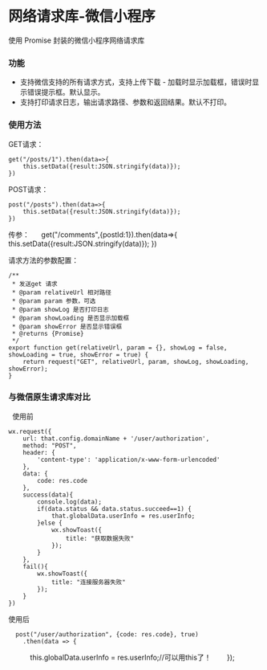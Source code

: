 # 网络请求库-微信小程序
使用 Promise 封装的微信小程序网络请求库
### 功能
- 支持微信支持的所有请求方式，支持上传下载
- 加载时显示加载框，错误时显示错误提示框。默认显示。
- 支持打印请求日志，输出请求路径、参数和返回结果。默认不打印。
 
### 使用方法
GET请求：

    get("/posts/1").then(data=>{
        this.setData({result:JSON.stringify(data)});
    })

POST请求：

    post("/posts").then(data=>{
        this.setData({result:JSON.stringify(data)});
    })

传参：
 
    get("/comments",{postId:1}).then(data=>{
        this.setData({result:JSON.stringify(data)});
    })

请求方法的参数配置：

	/**
	 * 发送get 请求
	 * @param relativeUrl 相对路径
	 * @param param 参数，可选
	 * @param showLog 是否打印日志
	 * @param showLoading 是否显示加载框
	 * @param showError 是否显示错误框
	 * @returns {Promise}
	 */
	export function get(relativeUrl, param = {}, showLog = false, showLoading = true, showError = true) {
	    return request("GET", relativeUrl, param, showLog, showLoading, showError);
	}


### 与微信原生请求库对比
 
使用前 

    wx.request({
        url: that.config.domainName + '/user/authorization',
        method: "POST",
        header: {
            'content-type': 'application/x-www-form-urlencoded'
        },
        data: {
            code: res.code
        },
        success(data){
            console.log(data);
            if(data.status && data.status.succeed==1) {
                that.globalData.userInfo = res.userInfo;
            }else {
                wx.showToast({
                    title: "获取数据失败"
                });
            }
        },
        fail(){
            wx.showToast({
                title: "连接服务器失败"
            });
        }
    })


 使用后
 
      post("/user/authorization", {code: res.code}, true)
        .then(data => {
            this.globalData.userInfo = res.userInfo;//可以用this了！
        });
 

